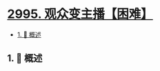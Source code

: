 # [2995. 观众变主播【困难】](https://github.com/tnotesjs/TNotes.leetcode/tree/main/notes/2995.%20%E8%A7%82%E4%BC%97%E5%8F%98%E4%B8%BB%E6%92%AD%E3%80%90%E5%9B%B0%E9%9A%BE%E3%80%91)

<!-- region:toc -->

- [1. 📝 概述](#1--概述)

<!-- endregion:toc -->

## 1. 📝 概述
